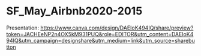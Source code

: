 # SF_May_Airbnb2020-2015

Presentation: https://www.canva.com/design/DAEIoK494IQ/share/preview?token=JACHEeNP2n4OX5kM931PUQ&role=EDITOR&utm_content=DAEIoK494IQ&utm_campaign=designshare&utm_medium=link&utm_source=sharebutton

